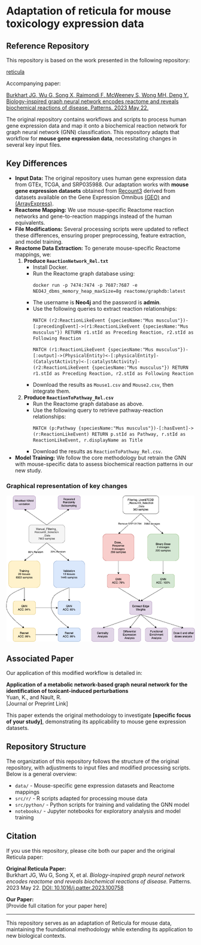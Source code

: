 # Adaptation of reticula for mouse toxicology expression data

## Reference Repository
This repository is based on the work presented in the following repository:

[reticula](https://zenodo.org/badge/latestdoi/212217385)

Accompanying paper:

[Burkhart JG, Wu G, Song X, Raimondi F, McWeeney S, Wong MH, Deng Y. Biology-inspired graph neural network encodes reactome and reveals biochemical reactions of disease. Patterns. 2023 May 22.](https://doi.org/10.1016/j.patter.2023.100758)

The original repository contains workflows and scripts to process human gene expression data and map it onto a biochemical reaction network for graph neural network (GNN) classification. This repository adapts that workflow for **mouse gene expression data**, necessitating changes in several key input files.

## Key Differences
- **Input Data:** The original repository uses human gene expression data from GTEx, TCGA, and SRP035988. Our adaptation works with **mouse gene expression datasets** obtained from [Recount3](https://rna.recount.bio/) derived from datasets available on the Gene Expression Omnibus [(GEO)](https://www.ncbi.nlm.nih.gov/geo/) and [(ArrayExpress)](https://www.ebi.ac.uk/biostudies/arrayexpress).
- **Reactome Mapping:** We use mouse-specific Reactome reaction networks and gene-to-reaction mappings instead of the human equivalents.
- **File Modifications:** Several processing scripts were updated to reflect these differences, ensuring proper preprocessing, feature extraction, and model training.
- **Reactome Data Extraction:** To generate mouse-specific Reactome mappings, we:
  1. **Produce `ReactionNetwork_Rel.txt`**
     - Install Docker.
     - Run the Reactome graph database using:
       ```
       docker run -p 7474:7474 -p 7687:7687 -e NEO4J_dbms_memory_heap_maxSize=8g reactome/graphdb:latest
       ```
     - The username is **Neo4j** and the password is **admin**.
     - Use the following queries to extract reaction relationships:
       ```
       MATCH (r2:ReactionLikeEvent {speciesName:"Mus musculus"})-[:precedingEvent]->(r1:ReactionLikeEvent {speciesName:"Mus musculus"}) RETURN r1.stId as Preceding Reaction, r2.stId as Following Reaction
       ```
       ```
       MATCH (r1:ReactionLikeEvent {speciesName:"Mus musculus"})-[:output]->(PhysicalEntity)<-[:physicalEntity]-(CatalystActivity)<-[:catalystActivity]-(r2:ReactionLikeEvent {speciesName:"Mus musculus"}) RETURN r1.stId as Preceding Reaction, r2.stId as Following Reaction
       ```
     - Download the results as `Mouse1.csv` and `Mouse2.csv`, then integrate them.
  2. **Produce `ReactionToPathway_Rel.csv`**
     - Run the Reactome graph database as above.
     - Use the following query to retrieve pathway-reaction relationships:
       ```
       MATCH (p:Pathway {speciesName:"Mus musculus"})-[:hasEvent]->(r:ReactionLikeEvent) RETURN p.stId as Pathway, r.stId as ReactionLikeEvent, r.displayName as Title
       ```
     - Download the results as `ReactionToPathway_Rel.csv`.
- **Model Training:** We follow the core methodology but retrain the GNN with mouse-specific data to assess biochemical reaction patterns in our new study.

### Graphical representation of key changes
![Graphical Abstract](assets/Overview.png)


## Associated Paper
Our application of this modified workflow is detailed in:

**Application of a metabolic network-based graph neural network for the identification of toxicant-induced perturbations**  
Yuan, K., and Nault, R.  
[Journal or Preprint Link]  

This paper extends the original methodology to investigate **[specific focus of your study]**, demonstrating its applicability to mouse gene expression datasets.

## Repository Structure
The organization of this repository follows the structure of the original repository, with adjustments to input files and modified processing scripts. Below is a general overview:

- `data/` - Mouse-specific gene expression datasets and Reactome mappings  
- `src/r/` - R scripts adapted for processing mouse data  
- `src/python/` - Python scripts for training and validating the GNN model  
- `notebooks/` - Jupyter notebooks for exploratory analysis and model training  

## Citation
If you use this repository, please cite both our paper and the original Reticula paper:

**Original Reticula Paper:**  
Burkhart JG, Wu G, Song X, et al. *Biology-inspired graph neural network encodes reactome and reveals biochemical reactions of disease.* Patterns. 2023 May 22. [DOI: 10.1016/j.patter.2023.100758](https://doi.org/10.1016/j.patter.2023.100758)  

**Our Paper:**  
[Provide full citation for your paper here]  

---
This repository serves as an adaptation of Reticula for mouse data, maintaining the foundational methodology while extending its application to new biological contexts.
